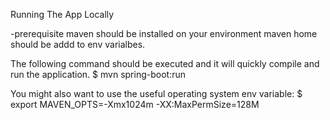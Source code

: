 Running The App Locally

-prerequisite
	maven should be installed on your environment maven home should be addd to env varialbes.

The following command should be executed and it will quickly compile and run the application.
$ mvn spring-boot:run

You might also want to use the useful operating system env variable:
$ export MAVEN_OPTS=-Xmx1024m -XX:MaxPermSize=128M
